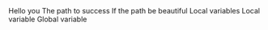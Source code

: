 <o>
Hello you
The path to success
If the path be beautiful
Local variables
Local variable
Global variable
